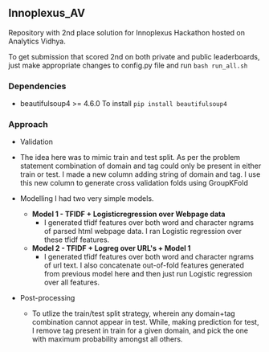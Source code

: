 ## Innoplexus_AV
Repository with 2nd place solution for Innoplexus Hackathon hosted on Analytics Vidhya.

To get submission that scored 2nd on both private and public leaderboards, just make appropriate changes to config.py file and run `bash run_all.sh`   

### Dependencies
- beautifulsoup4 >= 4.6.0
To install `pip install beautifulsoup4`

### 
### Approach
* Validation
- The idea here was to mimic train and test split. As per the problem statement combination of domain and tag could only be present in either train or test. I made a new column adding string of domain and tag. I use this new column to generate cross validation folds using GroupKFold

* Modelling
  I had two very simple models.
  * **Model 1 - TFIDF + Logisticregression over Webpage data**
    - I generated tfidf features over both word and character ngrams of parsed html webpage data. I ran Logistic regression over these tfidf features.
  * **Model 2 - TFIDF + Logreg over URL's + Model 1**
    - I generated tfidf features over both word and character ngrams of url text. I also concatenate out-of-fold features generated from previous model here and then just run Logistic regression over all features.

* Post-processing
  - To utlize the train/test split strategy, wherein any domain+tag combination cannot appear in test. While, making prediction for test, I remove tag present in train for a given domain, and pick the one with maximum probability amongst all others.
